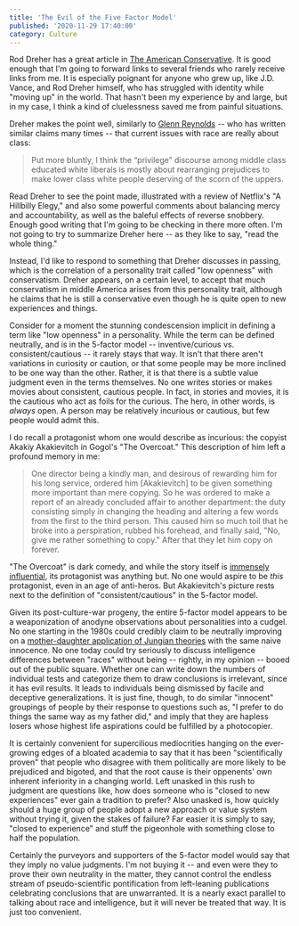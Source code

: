 ```yaml
---
title: 'The Evil of the Five Factor Model'
published: '2020-11-29 17:40:00'
category: Culture
---
```


Rod Dreher has a great article in [The American Conservative](https://www.theamericanconservative.com/dreher/hillbilly-elegy-class-conflict-mercy/).  It is good enough that I'm going to forward links to several friends who rarely receive links from me.  It is especially poignant for anyone who grew up, like J.D. Vance, and Rod Dreher himself, who has struggled with identity while "moving up" in the world.  That hasn't been my experience by and large, but in my case, I think a kind of cluelessness saved me from painful situations.

Dreher makes the point well, similarly to [Glenn Reynolds](https://pjmedia.com/instapundit/416763) -- who has written similar claims many times -- that current issues with race are really about class:

> Put more bluntly, I think the “privilege” discourse among middle class educated white liberals is mostly about rearranging prejudices to make lower class white people deserving of the scorn of the uppers.

Read Dreher to see the point made, illustrated with a review of Netflix's "A Hillbilly Elegy," and also some powerful comments about balancing mercy and accountability, as well as the baleful effects of reverse snobbery.  Enough good writing that I'm going to be checking in there more often.  I'm not going to try to summarize Dreher here -- as they like to say, "read the whole thing."

Instead, I'd like to respond to something that Dreher discusses in passing, which is the correlation of a personality trait called "low openness" with conservatism.  Dreher appears, on a certain level, to accept that much conservatism in middle America arises from this personality trait, although he claims that he is still a conservative even though he is quite open to new experiences and things.

Consider for a moment the stunning condescension implicit in defining a term like "low openness" in a personality.  While the term can be defined neutrally, and is in the 5-factor model -- inventive/curious vs. consistent/cautious -- it rarely stays that way.  It isn't that there aren't variations in curiosity or caution, or that some people may be more inclined to be one way than the other.  Rather, it is that there is a subtle value judgment even in the terms themselves.  No one writes stories or makes movies about consistent, cautious people.  In fact, in stories and movies, it is the cautious who act as foils for the curious.  The hero, in other words, is _always_ open.  A person may be relatively incurious or cautious, but few people would admit this.

I do recall a protagonist whom one would describe as incurious:  the copyist Akakiy Akakievitch in Gogol's "The Overcoat."  This description of him left a profound memory in me:

> One director being a kindly man, and desirous of rewarding him for his long service, ordered him [Akakievitch] to be given something more important than mere copying. So he was ordered to make a report of an already concluded affair to another department: the duty consisting simply in changing the heading and altering a few words from the first to the third person. This caused him so much toil that he broke into a perspiration, rubbed his forehead, and finally said, "No, give me rather something to copy." After that they let him copy on forever.

"The Overcoat" is dark comedy, and while the story itself is [immensely influential](https://en.wikipedia.org/wiki/The_Overcoat), its protagonist was anything but.  No one would aspire to be _this_ protagonist, even in an age of anti-heros.  But Akakievitch's picture rests next to the definition of "consistent/cautious" in the 5-factor model.

Given its post-culture-war progeny, the entire 5-factor model appears to be a weaponization of anodyne observations about personalities into a cudgel.  No one starting in the 1980s could credibly claim to be neutrally improving on a [mother-daughter application of Jungian theories](https://eu.themyersbriggs.com/en/tools/MBTI/Myers-Briggs-history) with the same naive innocence.  No one today could try seriously to discuss intelligence differences between "races" without being -- rightly, in my opinion -- booed out of the public square.  Whether one can write down the numbers of individual tests and categorize them to draw conclusions is irrelevant, since it has evil results.  It leads to individuals being dismissed by facile and deceptive generalizations.  It is just fine, though, to do similar "innocent" groupings of people by their response to questions such as, "I prefer to do things the same way as my father did," and imply that they are hapless losers whose highest life aspirations could be fulfilled by a photocopier. 

It is certainly convenient for supercilious mediocrities hanging on the ever-growing edges of a bloated academia to say that it has been "scientifically proven" that people who disagree with them politically are more likely to be prejudiced and bigoted, and that the root cause is their oppenents' own inherent inferiority in a changing world.  Left unasked in this rush to judgment are questions like, how does someone who is "closed to new experiences" ever gain a tradition to prefer?  Also unasked is, how quickly should a huge group of people adopt a new approach or value system without trying it, given the stakes of failure?  Far easier it is simply to say, "closed to experience" and stuff the pigeonhole with something close to half the population.

Certainly the purveyors and supporters of the 5-factor model would say that they imply no value judgments.  I'm not buying it -- and even were they to prove their own neutrality in the matter, they cannot control the endless stream of pseudo-scientific pontification from left-leaning publications celebrating conclusions that are unwarranted.  It is a nearly exact parallel to talking about race and intelligence, but it will never be treated that way.  It is just too convenient.


